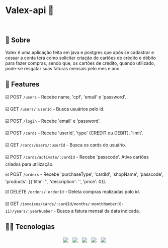 <h1 >  Valex-api  🔗  &nbsp  </h1><br>


##  :link: Sobre

Valex é uma aplicação feita em java e postgres que após se cadastrar e cessar a conta terá como solicitar criação de cartões de crédito e débito para fazer compras, sendo que, os cartões de crédito, quando utilizado, pode-se resgatar suas faturas mensais pelo mes e ano.

## :hammer: Features

:ballot_box_with_check: POST `/users` - Recebe name, 'cpf', 'email' e 'password'.

:ballot_box_with_check: GET `/users/:userId` - Busca usuários pelo id.

:ballot_box_with_check: POST `/login` - Recebe 'email' e 'password'.

:ballot_box_with_check: POST `/cards` - Recebe 'userId', 'type' (CREDIT ou DEBIT), 'limit'.

:ballot_box_with_check: GET `/cards/users/:userId` - Busca os cards do usuário.

:ballot_box_with_check: POST `/cards/activate/:cardId` - Recebe 'passcode'. Ativa cartões criados para utilização.

:ballot_box_with_check: POST `/orders` - Recebe 'purchaseType', 'cardId', 'shopName', 'passcode', 'products': [{'title': '', 'description': '', 'price': 0}].

:ballot_box_with_check: DELETE `/orders/:orderId` - Deleta compras realizadas polo id.

:ballot_box_with_check: GET `/invoices/cards/:cardId/months/:monthNumber(0-11)/years/:yearNumber` - Busca a fatura mensal da data indicada.

## :woman_technologist: Tecnologias

<p align="center">
  <img style='margin: 5px;' src="https://img.shields.io/badge/Junit5%20-%2320232a.svg?&style=for-the-badge&color=25A162&logo=Junit5&logoColor=000000"/>
  <img style='margin: 5px;' src="https://img.shields.io/badge/Spring Security%20-%2320232a.svg?&style=for-the-badge&color=6DB33F&logo=SpringSecurity&logoColor=000000"/>
  <img style='margin: 5px;' src="https://img.shields.io/badge/Java%20-%2320232a.svg?&style=for-the-badge&color=E11C23&logo=OpenJDK&logoColor=000000"/>
  <img style='margin: 5px;' src="https://img.shields.io/badge/Spring%20-%2320232a.svg?&style=for-the-badge&color=6DB33F&logo=Spring&logoColor=000000"/>
  <img style='margin: 5px;' src="https://img.shields.io/badge/PostgreSQL%20-%2320232a.svg?&style=for-the-badge&color=4169E1&logo=PostgreSQL&logoColor=ffffff"/>
</p>
